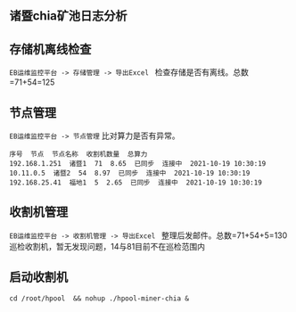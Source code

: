 ## 诸暨chia矿池日志分析
## 存储机离线检查
`EB运维监控平台 -> 存储管理 -> 导出Excel `
检查存储是否有离线。总数=71+54=125


## 节点管理
`EB运维监控平台 -> 节点管理`
比对算力是否有异常。
```
序号  节点  节点名称  收割机数量  总算力
192.168.1.251  诸暨1  71  8.65  已同步  连接中  2021-10-19 10:30:19
10.11.0.5  诸暨2  54  8.97  已同步  连接中  2021-10-19 10:30:19
192.168.25.41  福地1  5  2.65  已同步  连接中  2021-10-19 10:30:19
```

## 收割机管理
`EB运维监控平台 -> 收割机管理 -> 导出Excel `
整理后发邮件。总数=71+54+5=130
巡检收割机，暂无发现问题，14与81目前不在巡检范围内


## 启动收割机
```
cd /root/hpool  && nohup ./hpool-miner-chia &
```